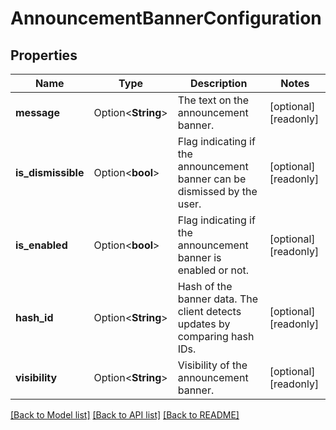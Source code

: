 # AnnouncementBannerConfiguration

## Properties

Name | Type | Description | Notes
------------ | ------------- | ------------- | -------------
**message** | Option<**String**> | The text on the announcement banner. | [optional][readonly]
**is_dismissible** | Option<**bool**> | Flag indicating if the announcement banner can be dismissed by the user. | [optional][readonly]
**is_enabled** | Option<**bool**> | Flag indicating if the announcement banner is enabled or not. | [optional][readonly]
**hash_id** | Option<**String**> | Hash of the banner data. The client detects updates by comparing hash IDs. | [optional][readonly]
**visibility** | Option<**String**> | Visibility of the announcement banner. | [optional][readonly]

[[Back to Model list]](../README.md#documentation-for-models) [[Back to API list]](../README.md#documentation-for-api-endpoints) [[Back to README]](../README.md)


